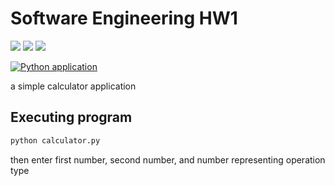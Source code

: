 # Software Engineering HW1

<!-- SHIELDS -->

<a href="https://github.com/wutever0017/SE_group28_hw1/issues">
        <img src="https://img.shields.io/github/issues/wutever0017/SE_group28_hw1" /></a>
<a> <img src="https://img.shields.io/github/license/wutever0017/SE_group28_hw1" /></a>
<a> <img src="https://github.com/wutever0017/SE_group28_hw1/actions/workflows/python-app.yml" /></a>

[![Python application](https://github.com/wutever0017/SE_group28_hw1/actions/workflows/python-app.yml/badge.svg)](https://github.com/wutever0017/SE_group28_hw1/actions/workflows/python-app.yml)

a simple calculator application

## Executing program

```python
python calculator.py
```

then enter first number, second number, and number representing operation type


